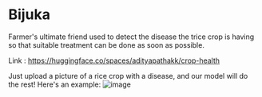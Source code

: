 # Bijuka

Farmer's ultimate friend used to detect the disease the trice crop is having so that suitable treatment can be done as soon as possible. 

Link : https://huggingface.co/spaces/adityapathakk/crop-health

Just upload a picture of a rice crop with a disease, and our model will do the rest! Here's an example:
![image](https://user-images.githubusercontent.com/95698522/224831282-e927cdc4-0ed7-4c9d-9841-edca6afb16f6.png)

